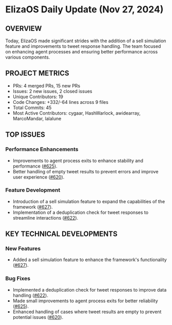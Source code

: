 # ElizaOS Daily Update (Nov 27, 2024)

## OVERVIEW 
Today, ElizaOS made significant strides with the addition of a sell simulation feature and improvements to tweet response handling. The team focused on enhancing agent processes and ensuring better performance across various components.

## PROJECT METRICS
- PRs: 4 merged PRs, 15 new PRs
- Issues: 2 new issues, 2 closed issues
- Unique Contributors: 19
- Code Changes: +332/-64 lines across 9 files
- Total Commits: 45
- Most Active Contributors: cygaar, HashWarlock, awidearray, MarcoMandar, lalalune

## TOP ISSUES
### Performance Enhancements
- Improvements to agent process exits to enhance stability and performance ([#625](https://github.com/elizaos/eliza/issues/625)).
- Better handling of empty tweet results to prevent errors and improve user experience ([#620](https://github.com/elizaos/eliza/issues/620)).

### Feature Development
- Introduction of a sell simulation feature to expand the capabilities of the framework ([#627](https://github.com/elizaos/eliza/issues/627)).
- Implementation of a deduplication check for tweet responses to streamline interactions ([#622](https://github.com/elizaos/eliza/issues/622)).

## KEY TECHNICAL DEVELOPMENTS
### New Features
- Added a sell simulation feature to enhance the framework's functionality ([#627](https://github.com/elizaos/eliza/pull/627)).

### Bug Fixes
- Implemented a deduplication check for tweet responses to improve data handling ([#622](https://github.com/elizaos/eliza/pull/622)).
- Made small improvements to agent process exits for better reliability ([#625](https://github.com/elizaos/eliza/pull/625)).
- Enhanced handling of cases where tweet results are empty to prevent potential issues ([#620](https://github.com/elizaos/eliza/pull/620)).